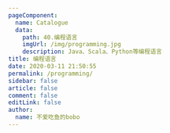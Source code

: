 ```yaml
---
pageComponent:
  name: Catalogue
  data:
    path: 40.编程语言
    imgUrl: /img/programming.jpg
    description: Java、Scala、Python等编程语言
title: 编程语言
date: 2020-03-11 21:50:55
permalink: /programming/
sidebar: false
article: false
comment: false
editLink: false
author:
  name: 不爱吃鱼的bobo
---
```

